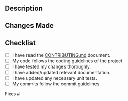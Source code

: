 ## Description

<!-- Briefly describe the purpose of this pull request. What problem does it solve or what feature does it add? -->

## Changes Made

<!-- Describe the changes you've made in this pull request. Provide enough detail for reviewers to understand your approach. -->

## Checklist

- [ ] I have read the [CONTRIBUTING.md](./CONTRIBUTING.md) document.
- [ ] My code follows the coding guidelines of the project.
- [ ] I have tested my changes thoroughly.
- [ ] I have added/updated relevant documentation.
- [ ] I have updated any necessary unit tests.
- [ ] My commits follow the commit guidelines.

Fixes #<!-- Reference the issue number this pull request addresses, e.g., "Fixes #123" -->
